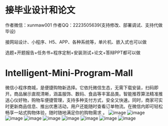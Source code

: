 # 接毕业设计和论文
作者微信：xunmaw001  作者QQ：2223505639(支持修改、部署调试、支持代做毕设)

接网站设计、小程序、H5、APP、各种系统等，单片机、嵌入式也可以做

选题+开题报告+任务书+程序定制+安装测试+论文+答辩PPT都可以做
# Intelligent-Mini-Program-Mall
微信小程序商城，是便捷购物新选择。它依托微信生态，无需下载安装，扫码即开。商品展示直观清晰，涵盖服饰、数码、食品等丰富品类。智能推荐算法精准推送心仪好物，购物车便捷管理，支持多种支付方式，安全又快速。同时，商家可实时更新商品信息、推出优惠活动，用户还能随时查看订单物流。在微信内即可轻松畅享一站式购物体验，随时随地满足你的购物需求 。 
![image](https://github.com/user-attachments/assets/5d3395d0-897d-42d1-a21d-49f0fed618a9)
![image](https://github.com/user-attachments/assets/c8b3dfa5-8216-4cc2-af72-ea8bf248d5d5)
![image](https://github.com/user-attachments/assets/1aaa7ad7-5817-4379-a643-fa1c8f13f858)
![image](https://github.com/user-attachments/assets/07c090f1-9333-4dd1-a47a-89387dd053c4)
![image](https://github.com/user-attachments/assets/e6dd53bd-0e74-472a-9e44-6bce6cc38386)
![image](https://github.com/user-attachments/assets/9071fccd-1894-4e32-8197-7afff2ae974f)
![image](https://github.com/user-attachments/assets/6912b3b1-f8fd-4841-b4de-26115c8299e4)
![image](https://github.com/user-attachments/assets/ce2455e6-4f24-498e-8fb2-b0edc7808f8a)
![image](https://github.com/user-attachments/assets/2b1b87ae-7f39-46b0-9dbd-79f573a94f86)

